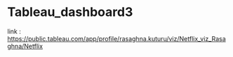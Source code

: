 # Tableau_dashboard3

link : https://public.tableau.com/app/profile/rasaghna.kuturu/viz/Netflix_viz_Rasaghna/Netflix
